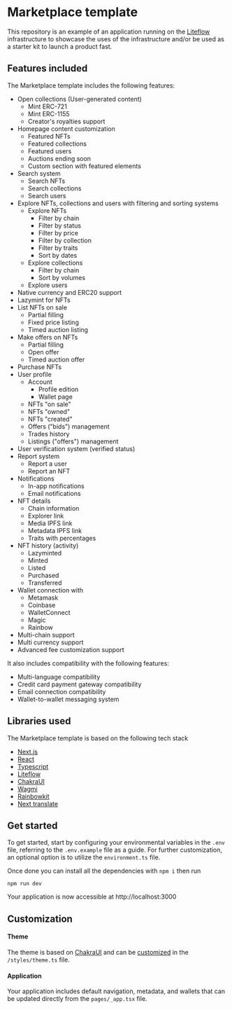 # Marketplace template

This repository is an example of an application running on the [Liteflow](https://liteflow.com) infrastructure to showcase the uses of the infrastructure and/or be used as a starter kit to launch a product fast.

## Features included

The Marketplace template includes the following features:

- Open collections (User-generated content)
  - Mint ERC-721
  - Mint ERC-1155
  - Creator's royalties support
- Homepage content customization
  - Featured NFTs
  - Featured collections
  - Featured users
  - Auctions ending soon
  - Custom section with featured elements
- Search system
  - Search NFTs
  - Search collections
  - Search users
- Explore NFTs, collections and users with filtering and sorting systems
  - Explore NFTs
    - Filter by chain
    - Filter by status
    - Filter by price
    - Filter by collection
    - Filter by traits
    - Sort by dates
  - Explore collections
    - Filter by chain
    - Sort by volumes
  - Explore users
- Native currency and ERC20 support
- Lazymint for NFTs
- List NFTs on sale
  - Partial filling
  - Fixed price listing
  - Timed auction listing
- Make offers on NFTs
  - Partial filling
  - Open offer
  - Timed auction offer
- Purchase NFTs
- User profile
  - Account
    - Profile edition
    - Wallet page
  - NFTs "on sale"
  - NFTs "owned"
  - NFTs "created"
  - Offers ("bids") management
  - Trades history
  - Listings ("offers") management
- User verification system (verified status)
- Report system
  - Report a user
  - Report an NFT
- Notifications
  - In-app notifications
  - Email notifications
- NFT details
  - Chain information
  - Explorer link
  - Media IPFS link
  - Metadata IPFS link
  - Traits with percentages
- NFT history (activity)
  - Lazyminted
  - Minted
  - Listed
  - Purchased
  - Transferred
- Wallet connection with
  - Metamask
  - Coinbase
  - WalletConnect
  - Magic
  - Rainbow
- Multi-chain support
- Multi currency support
- Advanced fee customization support

It also includes compatibility with the following features:

- Multi-language compatibility
- Credit card payment gateway compatibility
- Email connection compatibility
- Wallet-to-wallet messaging system

## Libraries used

The Marketplace template is based on the following tech stack

- [Next.js](https://nextjs.org/)
- [React](https://reactjs.org/)
- [Typescript](https://www.typescriptlang.org/)
- [Liteflow](https://liteflow.com/)
- [ChakraUI](https://chakra-ui.com/)
- [Wagmi](https://wagmi.sh/)
- [Rainbowkit](https://rainbowkit.com/)
- [Next translate](https://github.com/aralroca/next-translate)

## Get started

To get started, start by configuring your environmental variables in the `.env` file, referring to the `.env.example` file as a guide.
For further customization, an optional option is to utilize the `environment.ts` file.

Once done you can install all the dependencies with `npm i` then run

```
npm run dev
```

Your application is now accessible at http://localhost:3000

## Customization

#### Theme

The theme is based on [ChakraUI](https://chakra-ui.com/) and can be [customized](https://chakra-ui.com/docs/styled-system/customize-theme) in the `/styles/theme.ts` file.

#### Application

Your application includes default navigation, metadata, and wallets that can be updated directly from the `pages/_app.tsx` file.
